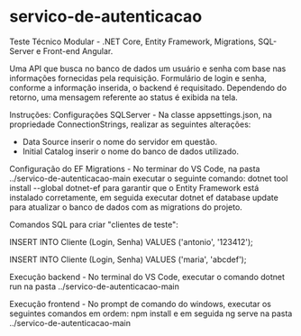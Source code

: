 # servico-de-autenticacao

Teste Técnico Modular - .NET Core, Entity Framework, Migrations, SQL-Server e Front-end Angular.

Uma API que busca no banco de dados um usuário e senha com base nas informações fornecidas pela requisição.
Formulário de login e senha, conforme a informação inserida, o backend é requisitado. Dependendo do retorno, uma mensagem referente ao status é exibida na tela.

Instruções:
Configurações SQLServer - Na classe appsettings.json, na propriedade ConnectionStrings, realizar as seguintes alterações:
- Data Source inserir o nome do servidor em questão.
- Initial Catalog inserir o nome do banco de dados utilizado.

Configuração do EF Migrations - No terminar do VS Code, na pasta ../servico-de-autenticacao-main executar o seguinte comando: dotnet tool install --global dotnet-ef para garantir que o Entity Framework está instalado corretamente, em seguida executar dotnet ef database update para atualizar o banco de dados com as migrations do projeto.

Comandos SQL para criar "clientes de teste":

INSERT INTO Cliente (Login, Senha)
VALUES ('antonio', '123412');

INSERT INTO Cliente (Login, Senha)
VALUES ('maria', 'abcdef');

Execução backend - No terminal do VS Code, executar o comando dotnet run na pasta ../servico-de-autenticacao-main 

Execução frontend - No prompt de comando do windows, executar os seguintes comandos em ordem: npm install e em seguida ng serve na pasta ../servico-de-autenticacao-main 



